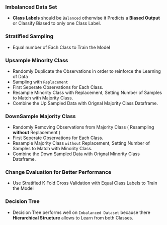 ### Imbalanced Data Set

- **Class Labels** should be `Balanced` otherwise it Predicts a **Biased Output** or Classify Biased to only one Class Label.

### Stratified Sampling
- Equal number of Each Class to Train the Model

### Upsample Minority Class
- Randomly Duplicate the Observations in order to reinforce the Learning of Data
- Sampling with `Replacement`
- First Seperate Observations for Each Class.
- Resample Minority Class with Replacement, Setting Number of Samples to Match with Majority Class.
- Combine the Up Sampled Data with Orignal Majority Class Dataframe.

### DownSample Majority Class
- Randomly Removing Observations from Majority Class ( Resampling **without** Replacement )
- First Seperate Observations for Each Class.
- Resample Majority Class `without` Replacement, Setting Number of Samples to Match with Minority Class.
- Combine the Down Sampled Data with Orignal Minority Class Dataframe.

### Change Evaluation for Better Performance
- Use Stratified K Fold Cross Validation with Equal Class Labels to Train the Model

### Decision Tree
- Decision Tree performs well on `Imbalanced Dataset` because there **Hierarchical Structure**  allows to Learn from both Classes.
